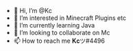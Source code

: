 - 👋 Hi, I’m @Kc
- 👀 I’m interested in Minecraft Plugins etc
- 🌱 I’m currently learning Java
- 💞️ I’m looking to collaborate on Mc
- 📫 How to reach me 𝐊𝐜ツ#4496

<!---
Kckiller/Kckiller is a ✨ special ✨ repository because its `README.md` (this file) appears on your GitHub profile.
You can click the Preview link to take a look at your changes.
--->
